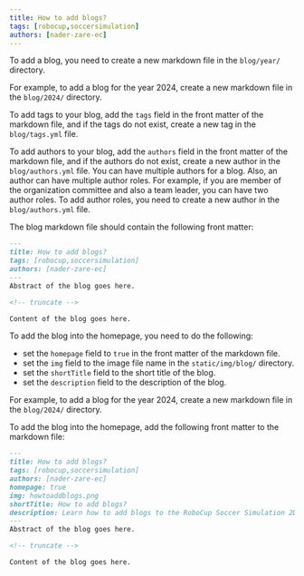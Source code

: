 ```yaml
---
title: How to add blogs?
tags: [robocup,soccersimulation]
authors: [nader-zare-ec]
---
```


To add a blog, you need to create a new markdown file in the `blog/year/` directory.

<!-- truncate -->

For example, to add a blog for the year 2024, create a new markdown file in the `blog/2024/` directory.

To add tags to your blog, add the `tags` field in the front matter of the markdown file, and if the tags do not exist, create a new tag in the `blog/tags.yml` file.

To add authors to your blog, add the `authors` field in the front matter of the markdown file, and if the authors do not exist, create a new author in the `blog/authors.yml` file. You can have multiple authors for a blog. Also, an author can have multiple author roles. For example, if you are member of the organization committee and also a team leader, you can have two author roles. To add author roles, you need to create a new author in the `blog/authors.yml` file.

The blog markdown file should contain the following front matter:

```markdown
---
title: How to add blogs?
tags: [robocup,soccersimulation]
authors: [nader-zare-ec]
---
Abstract of the blog goes here.

<!-- truncate -->

Content of the blog goes here.
```

To add the blog into the homepage, you need to do the following:

- set the `homepage` field to `true` in the front matter of the markdown file.
- set the `img` field to the image file name in the `static/img/blog/` directory.
- set the `shortTitle` field to the short title of the blog.
- set the `description` field to the description of the blog.

For example, to add a blog for the year 2024, create a new markdown file in the `blog/2024/` directory.

To add the blog into the homepage, add the following front matter to the markdown file:

```markdown
---
title: How to add blogs?
tags: [robocup,soccersimulation]
authors: [nader-zare-ec]
homepage: true
img: howtoaddblogs.png
shortTitle: How to add blogs?
description: Learn how to add blogs to the RoboCup Soccer Simulation 2D League website.
---
Abstract of the blog goes here.

<!-- truncate -->

Content of the blog goes here.
```
